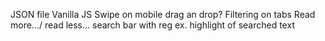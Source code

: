 JSON file
Vanilla JS
Swipe on mobile
drag an drop?
Filtering on tabs
Read more.../ read less...
search bar with reg ex.
highlight of searched text
